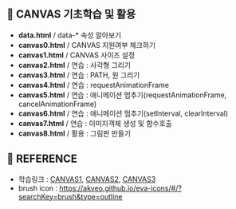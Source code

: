 ## 🎨 CANVAS 기초학습 및 활용

<ul>
  <li> <b>data.html</b> / data-* 속성 알아보기 </li>
  <li> <b>canvas0.html</b> / CANVAS 지원여부 체크하기</li>
  <li> <b>canvas1.html</b> / CANVAS 사이즈 설정 </li>
  <li> <b>canvas2.html</b> / 연습 : 사각형 그리기 </li>
  <li> <b>canvas3.html</b> / 연습 : PATH, 원 그리기 </li>
  <li> <b>canvas4.html</b> / 연습 : requestAnimationFrame </li>
  <li> <b>canvas5.html</b> / 연습 : 애니메이션 멈추기(requestAnimationFrame, cancelAnimationFrame) </li>
  <li> <b>canvas6.html</b> / 연습 : 애니메이션 멈추기(setInterval, clearInterval) </li>
  <li> <b>canvas7.html</b> / 연습 : 이미지객체 생성 및 함수호출 </li>
  <li> <b>canvas8.html</b> / 활용 : 그림판 만들기 </li>
</ul>

## 📖 REFERENCE
- 학습링크 : [CANVAS1](https://youtu.be/JFQOgt5DMBY), [CANVAS2](https://youtu.be/ovf8cbKtBH0), [CANVAS3](https://youtu.be/p8TsTUJj-kY)<br>
- brush icon : https://akveo.github.io/eva-icons/#/?searchKey=brush&type=outline <br>


